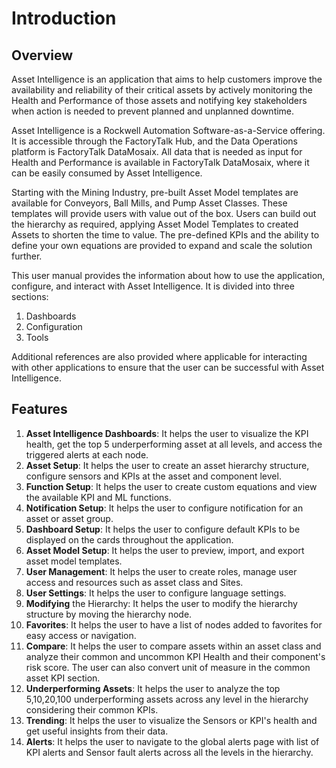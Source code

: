 # Introduction

## Overview

Asset Intelligence is an application that aims to help customers improve the availability and reliability of their critical assets by actively monitoring the Health and Performance of those assets and notifying key stakeholders when action is needed to prevent planned and unplanned downtime.

Asset Intelligence is a Rockwell Automation Software-as-a-Service offering. It is accessible through the FactoryTalk Hub, and the Data Operations platform is FactoryTalk DataMosaix. All data that is needed as input for Health and Performance is available in FactoryTalk DataMosaix, where it can be easily consumed by Asset Intelligence.

Starting with the Mining Industry, pre-built Asset Model templates are available for Conveyors, Ball Mills, and Pump Asset Classes. These templates will provide users with value out of the box. Users can build out the hierarchy as required, applying Asset Model Templates to created Assets to shorten the time to value. The pre-defined KPIs and the ability to define your own equations are provided to expand and scale the solution further.

This user manual provides the information about how to use the application, configure, and interact with Asset Intelligence. It is divided into three sections:

1. Dashboards
2. Configuration
3. Tools

Additional references are also provided where applicable for interacting with other applications to ensure that the user can be successful with Asset Intelligence.

## Features

1. **Asset Intelligence Dashboards**: It helps the user to visualize the KPI health, get the top 5 underperforming asset at all levels, and access the triggered alerts at each node.
2. **Asset Setup**: It helps the user to create an asset hierarchy structure, configure sensors and KPIs at the asset and component level.
3. **Function Setup**: It helps the user to create custom equations and view the available KPI and ML functions.
4. **Notification Setup**: It helps the user to configure notification for an asset or asset group.
5. **Dashboard Setup**: It helps the user to configure default KPIs to be displayed on the cards throughout the application.
6. **Asset Model Setup**: It helps the user to preview, import, and export asset model templates.
7. **User Management**: It helps the user to create roles, manage user access and resources such as asset class and Sites.
8. **User Settings**: It helps the user to configure language settings.
9. **Modifying** the Hierarchy: It helps the user to modify the hierarchy structure by moving the hierarchy node.
10. **Favorites**: It helps the user to have a list of nodes added to favorites for easy access or navigation.
11. **Compare**: It helps the user to compare assets within an asset class and analyze their common and uncommon KPI Health and their component's risk score. The user can also convert unit of measure in the common asset KPI section.
12. **Underperforming Assets**: It helps the user to analyze the top 5,10,20,100 underperforming assets across any level in the hierarchy considering their common KPIs.
13. **Trending**: It helps the user to visualize the Sensors or KPI's health and get useful insights from their data.
14. **Alerts**: It helps the user to navigate to the global alerts page with list of KPI alerts and Sensor fault alerts across all the levels in the hierarchy.